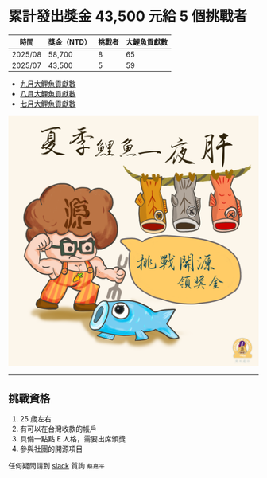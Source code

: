 # 累計發出獎金 43,500 元給 5 個挑戰者

| 時間      | 獎金（NTD） | 挑戰者 | 大鯉魚貢獻數 |
| --------- | ----------- | ------ | ---------- |
| 2025/08   | 58,700      | 8      | 65         |
| 2025/07   | 43,500      | 5      | 59         |

- [九月大鯉魚貢獻數](https://github.com/apache/kafka/pulls?q=is%3Apr+reviewed-by%3Achia7712+is%3Amerged+merged%3A2025-09-01..2025-09-30)
- [八月大鯉魚貢獻數](https://github.com/apache/kafka/pulls?q=is%3Apr+reviewed-by%3Achia7712+is%3Amerged+merged%3A2025-08-01..2025-08-31)
- [七月大鯉魚貢獻數](https://github.com/apache/kafka/pulls?q=is%3Apr+reviewed-by%3Achia7712+is%3Amerged+merged%3A2025-07-01..2025-07-31)

![logo](./logo.png)

---
## 挑戰資格

1. 25 歲左右 
2. 有可以在台灣收款的帳戶 
3. 具備一點點 E 人格，需要出席頒獎
4. 參與社團的開源項目

任何疑問請到 [slack](https://opensource4you.tw/slack/join) 質詢 `蔡嘉平`
